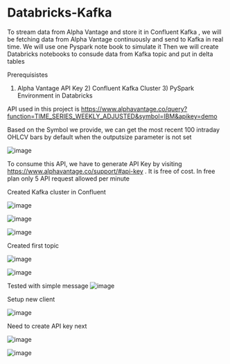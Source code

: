 # Databricks-Kafka

To stream data from Alpha Vantage and store it in Confluent Kafka , we will be fetching data from Alpha Vantage continuously and send to Kafka in real time. We  will use one Pyspark note book to simulate it
Then we will create Databricks notebooks to consude data from Kafka topic and put in delta tables

Prerequisistes
1) Alpha Vantage API Key   2) Confluent Kafka Cluster     3) PySpark Environment in Databricks

API used in this project is https://www.alphavantage.co/query?function=TIME_SERIES_WEEKLY_ADJUSTED&symbol=IBM&apikey=demo

Based on the Symbol we provide, we can get  the most recent 100 intraday OHLCV bars by default when the outputsize parameter is not set

![image](https://github.com/user-attachments/assets/3d98972b-8e22-4a68-a7c6-f312214f73ba)

 
To consume this API, we have to generate API Key by visiting https://www.alphavantage.co/support/#api-key  . It is free of cost. In free plan only 5 API request allowed per minute




Created Kafka cluster in Confluent

![image](https://github.com/user-attachments/assets/970de6b6-e357-45cc-9e8b-e0047d95ef80)



![image](https://github.com/user-attachments/assets/e8f70dcc-0a97-4ae5-86a8-7c3627741643)


![image](https://github.com/user-attachments/assets/047eea2a-7925-45e6-9fdd-fa88984e85b0)


Created first topic

![image](https://github.com/user-attachments/assets/753a9c06-801f-4bab-8e09-9833602c6898)


![image](https://github.com/user-attachments/assets/0ea61ec2-0a2e-4be4-9995-76da9c51628e)

Tested with simple message
![image](https://github.com/user-attachments/assets/d5f2f5b8-07c8-4f85-90b3-be0eee1cd827)


Setup new client

![image](https://github.com/user-attachments/assets/604b0f70-daf6-45d2-b590-12aea5c5d379)


Need to create API key next

![image](https://github.com/user-attachments/assets/5fb2768c-f8e8-4f91-be6b-21d5984021a5)

![image](https://github.com/user-attachments/assets/9aabd8e1-74e1-40ad-85fa-404d41d16a95)

